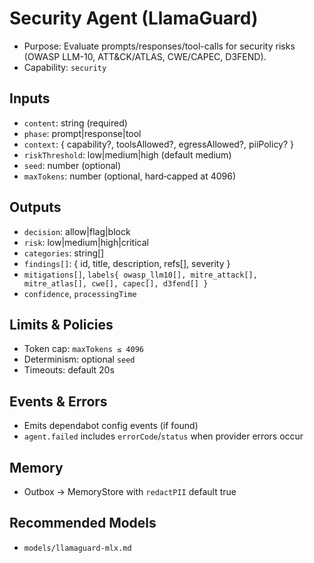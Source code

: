 # Security Agent (LlamaGuard)

- Purpose: Evaluate prompts/responses/tool-calls for security risks (OWASP LLM-10, ATT&CK/ATLAS, CWE/CAPEC, D3FEND).
- Capability: `security`

## Inputs

- `content`: string (required)
- `phase`: prompt|response|tool
- `context`: { capability?, toolsAllowed?, egressAllowed?, piiPolicy? }
- `riskThreshold`: low|medium|high (default medium)
- `seed`: number (optional)
- `maxTokens`: number (optional, hard‑capped at 4096)

## Outputs

- `decision`: allow|flag|block
- `risk`: low|medium|high|critical
- `categories`: string[]
- `findings[]`: { id, title, description, refs[], severity }
- `mitigations[]`, `labels{ owasp_llm10[], mitre_attack[], mitre_atlas[], cwe[], capec[], d3fend[] }`
- `confidence`, `processingTime`

## Limits & Policies

- Token cap: `maxTokens ≤ 4096`
- Determinism: optional `seed`
- Timeouts: default 20s

## Events & Errors

- Emits dependabot config events (if found)
- `agent.failed` includes `errorCode`/`status` when provider errors occur

## Memory

- Outbox → MemoryStore with `redactPII` default true

## Recommended Models

- `models/llamaguard-mlx.md`
